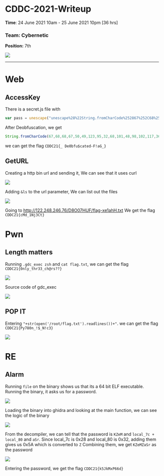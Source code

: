 # CDDC-2021-Writeup

**Time**: 24 June 2021 10am - 25 June 2021 10pm [36 hrs]

### Team: Cybernetic

**Position:** 7th

![](./images/ranking.jpg)

---

# Web

## AccessKey

There is a secret.js file with 

```js 
var pass = unescape("unescape%28%22String.fromCharCode%252867%252C68%252C68%252C67%252C50%252C49%252C123%252C95%252C32%252C68%252C101%252C48%252C98%252C102%252C117%252C36%252C99%252C97%252C116%252C101%252C100%252C45%252C70%252C33%252C97%252C71%252C95%252C125%2529%22%29");
```
After Deobfuscation, we get 
```js
String.fromCharCode(67,68,68,67,50,49,123,95,32,68,101,48,98,102,117,36,99,97,116,101,100,45,70,33,97,71,95,125)
```
we can get the flag `CDDC21{_ De0bfu$cated-F!aG_}`

## GetURL

Creating a http bin url and sending it, We can see that it uses curl 

![](images/curl.png)

Adding `&ls` to the url parameter, We can list out the files

![](images/cmdinj.png)

Going to http://122.248.246.76/D8O07HUF/flag-xe1ahH.txt
We get the flag `CDDC21{cMd_1Nj3Ct}`



# Pwn

## Length matters

Running `.gdc_exec zsh` and `cat flag.txt`, we can get the flag `CDDC21{0nly_thr33_ch@rs??}`

![](images/length-flag.png)

Source code of gdc_exec

![](images/length-matters.png)

## POP IT

Entering `"+str(open('/root/flag.txt').readlines())+"`. we can get the flag `CDDC21{Py780n_!$_N!c3}`

![](images/pyjail.png)

# RE

## Alarm

Running `file` on the binary shows us that its a 64 bit ELF executable. Running the binary, it asks us for a password.

![](images/alarm.png)

Loading the binary into ghidra and looking at the main function, we can see the logic of the binary

![](images/ghidra.png)

From the decompiler, we can tell that the password is `KZeM` and `local_7c + local_80` and `aSr`. Since local_7c is 0x28 and local_80 is 0x32, adding them gives us 0x5A which is converted to `Z` Combining them, we get `KZeMZaSr` as the password

![](images/alarm-flag.png)

Entering the password, we get the flag `CDDC21{k5JkMxP66d}`